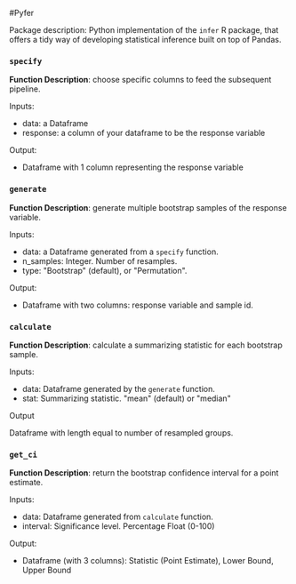 #Pyfer

Package description: Python implementation of the `infer` R package, that offers a tidy way of developing statistical inference built on top of Pandas.

### `specify`

**Function Description**: choose specific columns to feed the subsequent pipeline.

Inputs:  

- data: a Dataframe
- response: a column of your dataframe to be the response variable

Output:  

- Dataframe with 1 column representing the response variable

### `generate`

**Function Description**: generate multiple bootstrap samples of the response variable.

Inputs:  

- data: a Dataframe generated from a `specify` function.
- n_samples: Integer. Number of resamples.
- type: "Bootstrap" (default), or "Permutation".

Output:  

- Dataframe with two columns: response variable and sample id.

### `calculate`

**Function Description**: calculate a summarizing statistic for each bootstrap sample.

Inputs:  

- data: Dataframe generated by the `generate` function.
- stat: Summarizing statistic. "mean" (default) or "median"

Output

Dataframe with length equal to number of resampled groups.

### `get_ci`
**Function Description**: return the bootstrap confidence interval for a point estimate.


Inputs:

- data: Dataframe generated from `calculate` function.
- interval: Significance level. Percentage Float (0-100)

Output:

- Dataframe (with 3 columns): Statistic (Point Estimate), Lower Bound, Upper Bound
